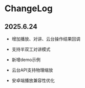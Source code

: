 # ChangeLog

## 2025.6.24

- 增加播放、对讲、云台操作结果回调

- 支持半双工对讲模式

- 新增demo示例

- 云台API支持物理缩放

- 安卓端播放兼容性优化
